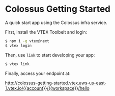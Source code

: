 # Colossus Getting Started

A quick start app using the Colossus infra service.

First, install the VTEX Toolbelt and login:

```bash
$ npm i -g vtex@next
$ vtex login
```

Then, use `link` to start developing your app:

```bash
$ vtex link
```

Finally, access your endpoint at:

http://colossus-getting-started.vtex.aws-us-east-1.vtex.io/{{account}}/{{workspace}}/hello